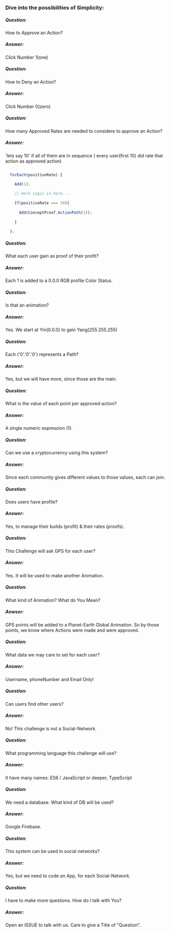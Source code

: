 ### Dive into the possibilities of Simplicity:

##### Question: 

  How to Approve an Action? 

##### Answer: 

  Click Number 1(one)

##### Question: 

  How to Deny an Action? 

##### Answer: 

  Click Number 0(zero)

##### Question: 

  How many Approved Rates are needed to considere to approve an Action? 

##### Answer: 

  'lets say 10' if all of them are in sequence ( every user(first 10) did rate that action as approved action)

```javascript

  forEach(positiveRate) {

    Add(1);
    
    // more Logic in here... 
    
    If(positiveRate === 10){
    
      Add(ConceptProof.ActionPath(1));
    
    }
  
  };
```

##### Question: 

  What each user gain as proof of their profit? 

##### Answer: 

  Each 1 is added to a 0.0.0 RGB profile Color Status.

##### Question: 

  Is that an animation? 

##### Answer: 

  Yes. We start at Yin(0.0.0) to gain Yang(255.255.255)

##### Question: 

  Each ('0'.'0'.'0') represents a Path? 

##### Answer: 

  Yes, but we will have more, since those are the main.

##### Question: 

  What is the value of each point per approved action?

##### Answer: 

  A single numeric expression (1).

##### Question: 

  Can we use a cryptocurrency using this system?

##### Answer: 

  Since each community gives different values to those values, each can join.

##### Question: 

  Does users have profile? 

##### Answer: 

  Yes, to manage their builds (profit) & their rates (proofs). 

##### Question:

  This Challenge will ask GPS for each user?

##### Answer: 
  
  Yes. It will be used to make another Animation.

##### Question:

  What kind of Animation? What do You Mean? 

##### Anwser: 

  GPS points will be added to a Planet-Earth Global Animation.
  So by those points, we know where Actions were made and were approved.

##### Question: 

  What data we may care to set for each user?

##### Answer: 

  Username, phoneNumber and Email Only! 

##### Question: 

  Can users find other users? 

##### Answer: 

  No! This challenge is not a Social-Network.

##### Question: 

  What programming language this challenge will use? 

##### Answer: 

  It have many names: ES6 / JavaScript or deeper, TypeScript

##### Question: 

  We need a database. What kind of DB will be used?

##### Answer: 

  Google Firebase.

##### Question: 

  This system can be used in social networks? 

##### Answer: 

  Yes, but we need to code an App, for each Social-Network.

##### Question: 

  I have to make more questions. How do I talk with You?

##### Answer: 

  Open an ISSUE to talk with us. Care to give a Title of "Question".



